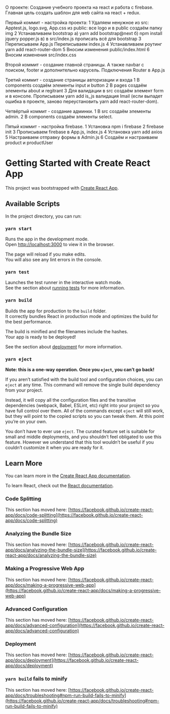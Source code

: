О проекте:
Создание учебного проекта на react и работа с firebase.
Главная цель создать шаблон для web сайта на react + redux.

Первый коммит - настройка проекта:
1 Удаляем ненужное из src: Apptest.js, logo.svg, App.css
   из public: все logo и в public создаём папку img
2 Устанавливаем bootstrap
  а) yarn add bootstrap@next
  б) npm install jquery popper.js
  в) в src/index.js прописать всё для bootstrap
3 Переписываем App.js
  Переписываем index.js
4 Устанавливаем роутинг
  yarn add react-router-dom
5 Вносим изменения public/index.html
6 Вносим изменения src/index.css

Второй коммит - создание главной страницы.
А также navbar с поиском, footer и дополнительно карусель.
Подключения Router в App.js

Третий коммит - создание страницы авторизации и входа
1 В components создаём элементы input и button
2 В pages создаём элементы about и regitrant
3 Для валидации в src создаём элемент form и в консоле.
  Прописываем yarn add is_js валидация Imail (если выпадет ошибка в проекте,
  заново переустановить yarn add react-router-dom).

Четвёртый коммит - создание админки.
1 В src создаём элементы admin.
2 В components создаём элементы select.

Пятый коммит - настройка firebase.
1 Установка npm i firebase
2 firebase init
3 Прописываем firebase в App.js, index.js
4 Установка yarn add axios
5 Настраиваем отправку формы в Admin.js
6 Cоздаём и настраиваем product и productUser

# Getting Started with Create React App

This project was bootstrapped with [Create React App](https://github.com/facebook/create-react-app).

## Available Scripts

In the project directory, you can run:

### `yarn start`

Runs the app in the development mode.\
Open [http://localhost:3000](http://localhost:3000) to view it in the browser.

The page will reload if you make edits.\
You will also see any lint errors in the console.

### `yarn test`

Launches the test runner in the interactive watch mode.\
See the section about [running tests](https://facebook.github.io/create-react-app/docs/running-tests) for more information.

### `yarn build`

Builds the app for production to the `build` folder.\
It correctly bundles React in production mode and optimizes the build for the best performance.

The build is minified and the filenames include the hashes.\
Your app is ready to be deployed!

See the section about [deployment](https://facebook.github.io/create-react-app/docs/deployment) for more information.

### `yarn eject`

**Note: this is a one-way operation. Once you `eject`, you can’t go back!**

If you aren’t satisfied with the build tool and configuration choices, you can `eject` at any time. This command will remove the single build dependency from your project.

Instead, it will copy all the configuration files and the transitive dependencies (webpack, Babel, ESLint, etc) right into your project so you have full control over them. All of the commands except `eject` will still work, but they will point to the copied scripts so you can tweak them. At this point you’re on your own.

You don’t have to ever use `eject`. The curated feature set is suitable for small and middle deployments, and you shouldn’t feel obligated to use this feature. However we understand that this tool wouldn’t be useful if you couldn’t customize it when you are ready for it.

## Learn More

You can learn more in the [Create React App documentation](https://facebook.github.io/create-react-app/docs/getting-started).

To learn React, check out the [React documentation](https://reactjs.org/).

### Code Splitting

This section has moved here: [https://facebook.github.io/create-react-app/docs/code-splitting](https://facebook.github.io/create-react-app/docs/code-splitting)

### Analyzing the Bundle Size

This section has moved here: [https://facebook.github.io/create-react-app/docs/analyzing-the-bundle-size](https://facebook.github.io/create-react-app/docs/analyzing-the-bundle-size)

### Making a Progressive Web App

This section has moved here: [https://facebook.github.io/create-react-app/docs/making-a-progressive-web-app](https://facebook.github.io/create-react-app/docs/making-a-progressive-web-app)

### Advanced Configuration

This section has moved here: [https://facebook.github.io/create-react-app/docs/advanced-configuration](https://facebook.github.io/create-react-app/docs/advanced-configuration)

### Deployment

This section has moved here: [https://facebook.github.io/create-react-app/docs/deployment](https://facebook.github.io/create-react-app/docs/deployment)

### `yarn build` fails to minify

This section has moved here: [https://facebook.github.io/create-react-app/docs/troubleshooting#npm-run-build-fails-to-minify](https://facebook.github.io/create-react-app/docs/troubleshooting#npm-run-build-fails-to-minify)
